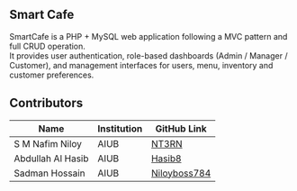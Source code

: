 ## Smart Cafe
SmartCafe is a PHP + MySQL web application following a MVC pattern and full CRUD operation. <br>
It provides user authentication, role-based dashboards (Admin / Manager / Customer), and management interfaces for users, menu, inventory and customer preferences.

## Contributors

| **Name** | **Institution** | **GitHub Link** |
| --- | --- | --- |
| S M Nafim Niloy | AIUB | [NT3RN](https://github.com/NT3RN) |
| Abdullah Al Hasib | AIUB | [Hasib8](https://github.com/Hasib8) |
| Sadman Hossain | AIUB | [Niloyboss784](https://github.com/Niloyboss784) |

